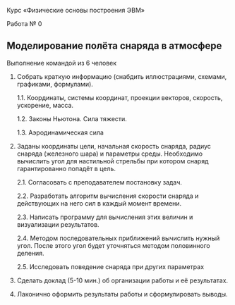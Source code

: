 Курс «Физические основы построения ЭВМ»

Работа № 0

Моделирование полёта снаряда в атмосфере
----------------------------------------

Выполнение командой из 6 человек

1. Собрать краткую информацию (снабдить иллюстрациями, схемами, графиками, формулами).

	1.1. Координаты, системы координат, проекции векторов, скорость, ускорение, масса.

	1.2. Законы Ньютона. Сила тяжести.

	1.3. Аэродинамическая сила

2. Заданы координаты цели, начальная скорость снаряда, радиус снаряда (железного шара) и параметры среды. Необходимо вычислить угол для настильной стрельбы при котором снаряд гарантированно попадёт в цель.

	2.1. Согласовать с преподавателем постановку задач.

	2.2. Разработать алгоритм вычисления скорости снаряда и действующих на него сил в каждый момент времени.

	2.3. Написать программу для вычисления этих величин и визуализации результатов.

	2.4. Методом последовательных приближений вычислить нужный угол. После этого угол будет уточняться методом половинного деления.

	2.5. Исследовать поведение снаряда при других параметрах

3. Сделать доклад (5-10 мин.) об организации работы и её результатах.
4. Лаконично оформить результаты работы и сформулировать выводы.
